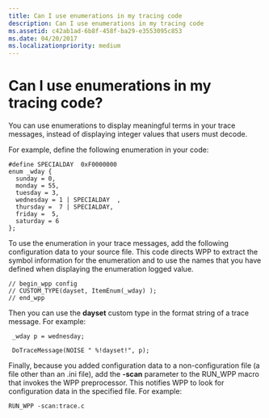 ```yaml
---
title: Can I use enumerations in my tracing code
description: Can I use enumerations in my tracing code
ms.assetid: c42ab1ad-6b8f-458f-ba29-e3553095c853
ms.date: 04/20/2017
ms.localizationpriority: medium
---
```


# Can I use enumerations in my tracing code?


You can use enumerations to display meaningful terms in your trace messages, instead of displaying integer values that users must decode.

For example, define the following enumeration in your code:

```
#define SPECIALDAY  0xF0000000
enum _wday {
  sunday = 0,
  monday = 55,
  tuesday = 3,
  wednesday = 1 | SPECIALDAY  ,
  thursday =  7 | SPECIALDAY,
  friday =  5,
  saturday = 6
};
```

To use the enumeration in your trace messages, add the following configuration data to your source file. This code directs WPP to extract the symbol information for the enumeration and to use the names that you have defined when displaying the enumeration logged value.

```
// begin_wpp config 
// CUSTOM_TYPE(dayset, ItemEnum(_wday) );
// end_wpp
```

Then you can use the **dayset** custom type in the format string of a trace message. For example:

```
 _wday p = wednesday;

 DoTraceMessage(NOISE " %!dayset!", p);
```

Finally, because you added configuration data to a non-configuration file (a file other than an .ini file), add the **-scan** parameter to the RUN\_WPP macro that invokes the WPP preprocessor. This notifies WPP to look for configuration data in the specified file. For example:

```
RUN_WPP -scan:trace.c
```









